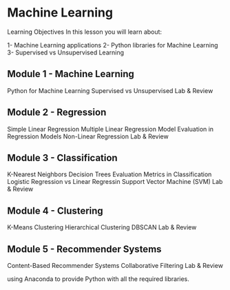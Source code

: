 # Machine Learning
Learning Objectives
In this lesson you will learn about:

1- Machine Learning applications 
2- Python libraries for Machine Learning
3- Supervised vs Unsupervised Learning 

## Module 1 - Machine Learning
Python for Machine Learning
Supervised vs Unsupervised
Lab & Review

## Module 2 - Regression
Simple Linear Regression
Multiple Linear Regression
Model Evaluation in Regression Models
Non-Linear Regression
Lab & Review

## Module 3 - Classification
K-Nearest Neighbors
Decision Trees
Evaluation Metrics in Classification
Logistic Regression vs Linear Regressin
Support Vector Machine (SVM)
Lab & Review

## Module 4 - Clustering
K-Means Clustering
Hierarchical Clustering
DBSCAN
Lab & Review

## Module 5 - Recommender Systems
Content-Based Recommender Systems
Collaborative Filtering
Lab & Review


using Anaconda to provide Python with all the required libraries.
